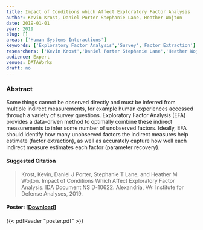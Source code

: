 ```yaml
---
title: Impact of Conditions which Affect Exploratory Factor Analysis
author: Kevin Krost, Daniel Porter Stephanie Lane, Heather Wojton
date: 2019-01-01
year: 2019
slug: []
areas: ['Human Systems Interactions']
keywords: ['Exploratory Factor Analysis','Survey','Factor Extraction']
researchers: ['Kevin Krost','Daniel Porter Stephanie Lane','Heather Wojton']
audience: Expert
venues: DATAWorks
draft: no
---
```




### Abstract
Some things cannot be observed directly and must be inferred from multiple indirect measurements, for example human experiences accessed through a variety of survey questions. Exploratory Factor Analysis (EFA) provides a data-driven method to optimally combine these indirect measurements to infer some number of unobserved factors. Ideally, EFA should identify how many unobserved factors the indirect measures help estimate (factor extraction), as well as accurately capture how well each indirect measure estimates each factor (parameter recovery).

#### Suggested Citation
> Krost, Kevin, Daniel J Porter, Stephanie T Lane, and Heather M Wojton. Impact of Conditions Which Affect Exploratory Factor Analysis. IDA Document NS D-10622. Alexandria, VA: Institute for Defense Analyses, 2019.





#### Poster: [[Download](poster.pdf)]
{{< pdfReader "poster.pdf" >}}
